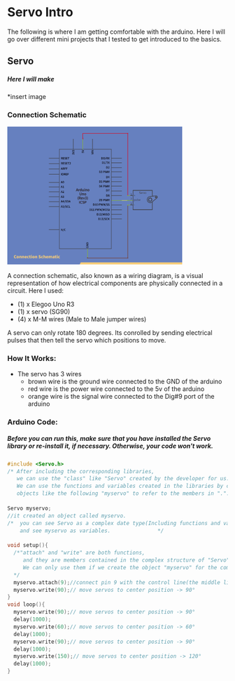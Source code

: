 # Servo Intro

The following is where I am getting comfortable with the arduino. Here I will go over different mini projects that I tested to get introduced to the basics.

## Servo
##### Here I will make 
*insert image

### Connection Schematic
<img src="https://github.com/FatimaMarq14/4443-IoT/blob/main/Assignments/A03/Servo%20Connection%20Schematic.png" width="400">

A connection schematic, also known as a wiring diagram, is a visual representation of how electrical components are physically connected in a circuit. Here I used:
- (1) x Elegoo Uno R3
- (1) x servo (SG90)
- (4) x M-M wires (Male to Male jumper wires)

A servo can only rotate 180 degrees. Its conrolled by sending electrical pulses that then tell the servo which positions to move. 

### How It Works:
- The servo has 3 wires
  - brown wire is the ground wire connected to the GND of the arduino
  - red wire is the power wire connected to the 5v of the arduino
  - orange wire is the signal wire connected to the Dig#9 port of the arduino

### Arduino Code:

##### Before you can run this, make sure that you have installed the _Servo_ library or re-install it, if necessary. Otherwise, your code won't work.
```cpp
#include <Servo.h>
/* After including the corresponding libraries,
   we can use the "class" like "Servo" created by the developer for us.
   We can use the functions and variables created in the libraries by creating 
   objects like the following "myservo" to refer to the members in ".".*/

Servo myservo;
//it created an object called myservo.
/*  you can see Servo as a complex date type(Including functions and various data types)
    and see myservo as variables.               */

void setup(){
  /*"attach" and "write" are both functions,
     and they are members contained in the complex structure of "Servo". 
     We can only use them if we create the object "myservo" for the complex structure of "Servo".
  */
  myservo.attach(9);//connect pin 9 with the control line(the middle line of Servo) 
  myservo.write(90);// move servos to center position -> 90°
} 
void loop(){
  myservo.write(90);// move servos to center position -> 90°
  delay(1000);
  myservo.write(60);// move servos to center position -> 60°
  delay(1000);
  myservo.write(90);// move servos to center position -> 90°
  delay(1000);
  myservo.write(150);// move servos to center position -> 120°
  delay(1000);
}

```
